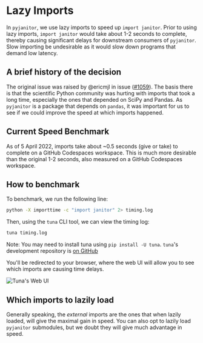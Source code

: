 # Lazy Imports

In `pyjanitor`, we use lazy imports to speed up `import janitor`.
Prior to using lazy imports, `import janitor` would take about 1-2 seconds to complete,
thereby causing significant delays for downstream consumers of `pyjanitor`.
Slow importing be undesirable as it would slow down programs that demand low latency.

## A brief history of the decision

The original issue was raised by @ericmjl
in issue ([#1059](https://github.com/pyjanitor-devs/pyjanitor/issues/1059)).
The basis there is that the scientific Python community
was hurting with imports that took a long time,
especially the ones that depended on SciPy and Pandas.
As `pyjanitor` is a package that depends on `pandas`,
it was important for us to see if we could improve the speed at which imports happened.

## Current Speed Benchmark

As of 5 April 2022, imports take about ~0.5 seconds (give or take) to complete
on a GitHub Codespaces workspace.
This is much more desirable than the original 1-2 seconds,
also measured on a GitHub Codespaces workspace.

## How to benchmark

To benchmark, we run the following line:

```bash
python -X importtime -c "import janitor" 2> timing.log
```

Then, using the `tuna` CLI tool, we can view the timing log:

```bash
tuna timing.log
```

Note: You may need to install tuna using `pip install -U tuna`.
`tuna`'s development repository is [on GitHub][tuna]

[tuna]: https://github.com/nschloe/tuna.

You'll be redirected to your browser,
where the web UI will allow you to see
which imports are causing time delays.

![Tuna's Web UI](./images/tuna.png)

## Which imports to lazily load

Generally speaking, the _external_ imports are the ones that
when lazily loaded, will give the maximal gain in speed.
You can also opt to lazily load `pyjanitor` submodules,
but we doubt they will give much advantage in speed.
